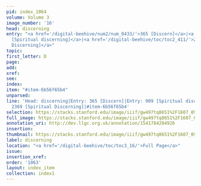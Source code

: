 ```yaml
---
pid: index_1064
volume: Volume 3
image_number: '16'
head: discerning
entry: "<a href='/digital-beehive/num2/num_0433/'>365 [Discern]</a>|<a href='/digital-beehive/toc/toc2_184/'>989
  [Spiritual discerning]</a>|<a href='/digital-beehive/toc/toc2_411/'>2369 [Spiritual
  Discerning]</a>"
topic: 
first_letter: D
page: 
add: 
xref: 
see: 
index: 
item: "#item-6b56f65b4"
unparsed: 
line: 'Head: discerning|Entry: 365 [Discern]|Entry: 989 [Spiritual discerning]|Entry:
  2369 [Spiritual Discerning]|#item-6b56f65b4'
selection: https://stacks.stanford.edu/image/iiif/gw497tq8651%2F1607_0959/1759,2730,708,136/full/0/default.jpg
full_image: https://stacks.stanford.edu/image/iiif/gw497tq8651%2F1607_0959/full/full/0/default.jpg
annotation_uri: http://dev.llgc.org.uk/annotation/1541784204926
insertion: 
thumbnail: https://stacks.stanford.edu/image/iiif/gw497tq8651%2F1607_0959/1759,2730,708,136/150,/0/default.jpg
label: discerning
location: "<a href='/digital-beehive/toc/toc3_16/'>Full Page</a>"
issue: 
insertion_xref: 
order: '1063'
layout: index_item
collection: index1
---
```

